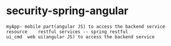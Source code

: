 # security-spring-angular


 	myApp- mobile part(angular JS) to access the backend service
	resource 	restful services -- spring restful
	ui_cmd 	web ui(angular JS) to access the backend service
